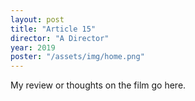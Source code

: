 ```yaml
---
layout: post
title: "Article 15"
director: "A Director"
year: 2019
poster: "/assets/img/home.png"
---
```


My review or thoughts on the film go here.
